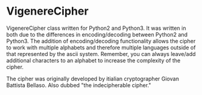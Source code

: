 # VigenereCipher

VigenereCipher class written for Python2 and Python3.  It was written in both due to the differences in encoding/decoding between Python2 and Python3.  The addition of encoding/decoding functionality allows the cipher to work with multiple alphabets and therefore multiple languages outside of that represented by the ascii system.  Remember, you can always leave/add additional characters to an alphabet to increase the complexity of the cipher.

The cipher was originally developed by itialian cryptographer Giovan Battista Bellaso.  Also dubbed "the indecipherable cipher."

